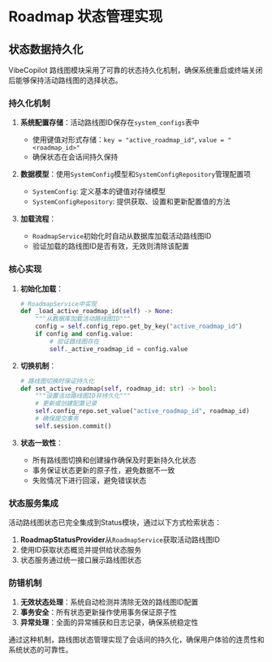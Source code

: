 # Roadmap 状态管理实现

## 状态数据持久化

VibeCopilot 路线图模块采用了可靠的状态持久化机制，确保系统重启或终端关闭后能够保持活动路线图的选择状态。

### 持久化机制

1. **系统配置存储**：活动路线图ID保存在`system_configs`表中
   - 使用键值对形式存储：`key = "active_roadmap_id"`, `value = "<roadmap_id>"`
   - 确保状态在会话间持久保持

2. **数据模型**：使用`SystemConfig`模型和`SystemConfigRepository`管理配置项
   - `SystemConfig`: 定义基本的键值对存储模型
   - `SystemConfigRepository`: 提供获取、设置和更新配置值的方法

3. **加载流程**：
   - `RoadmapService`初始化时自动从数据库加载活动路线图ID
   - 验证加载的路线图ID是否有效，无效则清除该配置

### 核心实现

1. **初始化加载**：
   ```python
   # RoadmapService中实现
   def _load_active_roadmap_id(self) -> None:
       """从数据库加载活动路线图ID"""
       config = self.config_repo.get_by_key("active_roadmap_id")
       if config and config.value:
           # 验证路线图存在
           self._active_roadmap_id = config.value
   ```

2. **切换机制**：
   ```python
   # 路线图切换时保证持久化
   def set_active_roadmap(self, roadmap_id: str) -> bool:
       """设置活动路线图ID并持久化"""
       # 更新或创建配置记录
       self.config_repo.set_value("active_roadmap_id", roadmap_id)
       # 确保提交事务
       self.session.commit()
   ```

3. **状态一致性**：
   - 所有路线图切换和创建操作确保及时更新持久化状态
   - 事务保证状态更新的原子性，避免数据不一致
   - 失败情况下进行回滚，避免错误状态

### 状态服务集成

活动路线图状态已完全集成到Status模块，通过以下方式检索状态：

1. **RoadmapStatusProvider**从`RoadmapService`获取活动路线图ID
2. 使用ID获取状态概览并提供给状态服务
3. 状态服务通过统一接口展示路线图状态

### 防错机制

1. **无效状态处理**：系统自动检测并清除无效的路线图ID配置
2. **事务安全**：所有状态更新操作使用事务保证原子性
3. **异常处理**：全面的异常捕获和日志记录，确保系统稳定性

通过这种机制，路线图状态管理实现了会话间的持久化，确保用户体验的连贯性和系统状态的可靠性。
